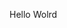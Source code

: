 Hello Wolrd























































































































































































































































































































































































































































































































































































































































































































































































































































































































































































































































